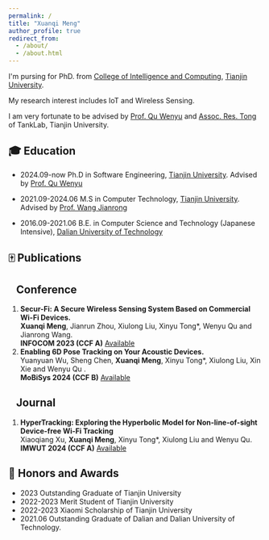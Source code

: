 ```yaml
---
permalink: /
title: "Xuanqi Meng"
author_profile: true
redirect_from: 
  - /about/
  - /about.html
---
```

<span class='anchor' id='about-me'></span>

I'm pursing for PhD. from [College of Intelligence and Computing](https://cic.tju.edu.cn/), [Tianjin University](https://www.tju.edu.cn/). 

My research interest includes IoT and Wireless Sensing.

I am very fortunate to be advised by [Prof. Qu Wenyu](https://cic.tju.edu.cn/faculty/wyqu/index.html) and [Assoc. Res. Tong](http://cic.tju.edu.cn/faculty/tongxinyu/index.html) of TankLab, Tianjin University. 


## 🎓 Education
* 2024.09-now  Ph.D in Software Engineering, [Tianjin University](https://www.tju.edu.cn/). Advised by [Prof. Qu Wenyu](https://cic.tju.edu.cn/faculty/wyqu/index.html) 

* 2021.09-2024.06 M.S in Computer Technology, [Tianjin University](https://www.tju.edu.cn/). Advised by [Prof. Wang Jianrong](https://cic.tju.edu.cn/faculty/wjr/researchInfo.html)

* 2016.09-2021.06 B.E. in Computer Science and Technology (Japanese Intensive), [Dalian University of Technology](https://www.dlut.edu.cn/)

## 🀄 Publications
## &ensp; **Conference**
1. **Secur-Fi: A Secure Wireless Sensing System Based on Commercial Wi-Fi Devices.** <br/>
   **Xuanqi Meng**, Jianrun Zhou, Xiulong Liu, Xinyu Tong*, Wenyu Qu and Jianrong Wang.<br/>
   **INFOCOM 2023 (CCF A)** [Available](https://ieeexplore.ieee.org/abstract/document/10229055)
2. **Enabling 6D Pose Tracking on Your Acoustic Devices.** <br/>
   Yuanyuan Wu, Sheng Chen, **Xuanqi Meng**,  Xinyu Tong*, Xiulong Liu, Xin Xie and Wenyu Qu .<br/>
   **MoBiSys 2024 (CCF B)** [Available](https://dl.acm.org/doi/abs/10.1145/3643832.3661875)
## &ensp; **Journal**
1. **HyperTracking: Exploring the Hyperbolic Model for Non-line-of-sight Device-free Wi-Fi Tracking**<br/>
   Xiaoqiang Xu, **Xuanqi Meng**, Xinyu Tong*, Xiulong Liu and Wenyu Qu.<br/>
   **IMWUT 2024 (CCF A)** [Available](https://dl.acm.org/doi/abs/10.1145/3631434)

## 🎉 Honors and Awards
* 2023 Outstanding Graduate of Tianjin University
* 2022-2023 Merit Student of Tianjin University
* 2022-2023 Xiaomi Scholarship of Tianjin University
* 2021.06 Outstanding Graduate of Dalian and Dalian University of Technology.
